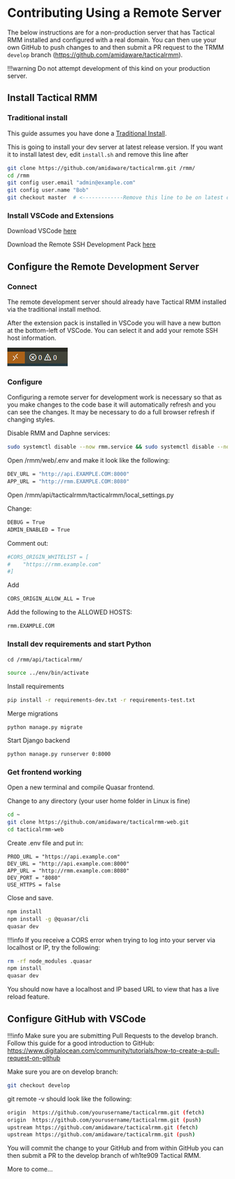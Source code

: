 # Contributing Using a Remote Server

The below instructions are for a non-production server that has Tactical RMM installed and configured with a real domain. You can then use your own GitHub to push changes to and then submit a PR request to the TRMM `develop` branch (<https://github.com/amidaware/tacticalrmm>).

!!!warning
    Do not attempt development of this kind on your production server.

## Install Tactical RMM

### Traditional install

This guide assumes you have done a [Traditional Install](install_server.md).

This is going to install your dev server at latest release version. If you want it to install latest dev, edit `install.sh` and remove this line after

```bash
git clone https://github.com/amidaware/tacticalrmm.git /rmm/
cd /rmm
git config user.email "admin@example.com"
git config user.name "Bob"
git checkout master  # <-------------Remove this line to be on latest code
```

### Install VSCode and Extensions
Download VSCode [here](https://code.visualstudio.com/download)

Download the Remote SSH Development Pack [here](https://marketplace.visualstudio.com/items?itemName=ms-vscode-remote.vscode-remote-extensionpack)

## Configure the Remote Development Server
### Connect

The remote development server should already have Tactical RMM installed via the traditional install method.

After the extension pack is installed in VSCode you will have a new button at the bottom-left of VSCode. You can select it and add your remote SSH host information.

![RemoteSSH](images/Remote_SSH_connection.png)

### Configure

Configuring a remote server for development work is necessary so that as you make changes to the code base it will automatically refresh and you can see the changes. It may be necessary to do a full browser refresh if changing styles.

Disable RMM and Daphne services:

```bash
sudo systemctl disable --now rmm.service && sudo systemctl disable --now daphne.service
```

Open /rmm/web/.env and make it look like the following:

```bash
DEV_URL = "http://api.EXAMPLE.COM:8000"
APP_URL = "http://rmm.EXAMPLE.COM:8080"
```

Open /rmm/api/tacticalrmm/tacticalrmm/local_settings.py

Change:

```bash
DEBUG = True
ADMIN_ENABLED = True
```

Comment out:

```bash
#CORS_ORIGIN_WHITELIST = [
#    "https://rmm.example.com"
#]
```

Add

```bash
CORS_ORIGIN_ALLOW_ALL = True
```

Add the following to the ALLOWED HOSTS:

```bash
rmm.EXAMPLE.COM
```

### Install dev requirements and start Python
`cd /rmm/api/tacticalrmm/`

```bash
source ../env/bin/activate
```

Install requirements

```bash
pip install -r requirements-dev.txt -r requirements-test.txt
```

Merge migrations

```
python manage.py migrate
```

Start Django backend

```bash
python manage.py runserver 0:8000
```

### Get frontend working

Open a new terminal and compile Quasar frontend.

Change to any directory (your user home folder in Linux is fine)

```bash
cd ~
git clone https://github.com/amidaware/tacticalrmm-web.git
cd tacticalrmm-web
```

Create .env file and put in:

```
PROD_URL = "https://api.example.com"
DEV_URL = "http://api.example.com:8000"
APP_URL = "http://rmm.example.com:8080"
DEV_PORT = "8080"
USE_HTTPS = false
```

Close and save.

```bash
npm install
npm install -g @quasar/cli
quasar dev
```

!!!info
    If you receive a CORS error when trying to log into your server via localhost or IP, try the following:

```bash
rm -rf node_modules .quasar
npm install
quasar dev
```

You should now have a localhost and IP based URL to view that has a live reload feature.

## Configure GitHub with VSCode
!!!info
    Make sure you are submitting Pull Requests to the develop branch.
    Follow this guide for a good introduction to GitHub: <https://www.digitalocean.com/community/tutorials/how-to-create-a-pull-request-on-github>

Make sure you are on develop branch:

```bash
git checkout develop
```

git remote -v should look like the following:

```bash
origin  https://github.com/yourusername/tacticalrmm.git (fetch)
origin  https://github.com/yourusername/tacticalrmm.git (push)
upstream https://github.com/amidaware/tacticalrmm.git (fetch)
upstream https://github.com/amidaware/tacticalrmm.git (push)
```

You will commit the change to your GitHub and from within GitHub you can then submit a PR to the develop branch of wh1te909 Tactical RMM.

More to come...